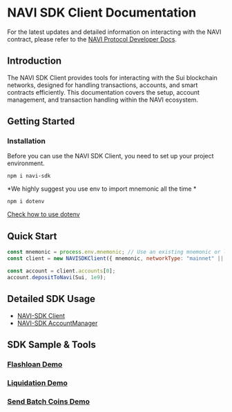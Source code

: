 # NAVI SDK Client Documentation

For the latest updates and detailed information on interacting with the NAVI contract, please refer to the [NAVI Protocol Developer Docs](https://naviprotocol.gitbook.io/navi-protocol-developer-docs/how-to-interact-with-the-contract/navi-sdk).
## Introduction

The NAVI SDK Client provides tools for interacting with the Sui blockchain networks, designed for handling transactions, accounts, and smart contracts efficiently. This documentation covers the setup, account management, and transaction handling within the NAVI ecosystem.

## Getting Started

### Installation
Before you can use the NAVI SDK Client, you need to set up your project environment.

`npm i navi-sdk`

*We highly suggest you use env to import mnemonic all the time *

`npm i dotenv` 

[Check how to use dotenv](https://github.com/motdotla/dotenv)

## Quick Start
```javascript
const mnemonic = process.env.mnemonic; // Use an existing mnemonic or leave it empty to generate a new one
const client = new NAVISDKClient({ mnemonic, networkType: "mainnet" || "your_rpc", numberOfAccounts: 5 }); 

const account = client.accounts[0];
account.depositToNavi(Sui, 1e9);
```


## Detailed SDK Usage
- [NAVI-SDK Client](./client.md)
- [NAVI-SDK AccountManager](./accountManager.md)


## SDK Sample & Tools
### [Flashloan Demo](https://github.com/naviprotocol/navi-sdk/tree/main/examples/flashloan-demo)


### [Liquidation Demo](https://github.com/naviprotocol/navi-sdk/tree/main/examples/liquidation-bot)


### [Send Batch Coins Demo](https://github.com/naviprotocol/navi-sdk/tree/main/examples/batchSendCoin-demo)








